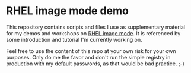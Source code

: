 # RHEL image mode demo

This repository contains scripts and files I use as supplementary material for my demos and workshops on [RHEL image mode](https://developers.redhat.com/products/rhel-image-mode/overview). It is referenced by some introduction and tutorial I'm currently working on.

Feel free to use the content of this repo at your own risk for your own purposes. Only do me the favor and don't run the simple registry in production with my default passwords, as that would be bad practice. ;-)
